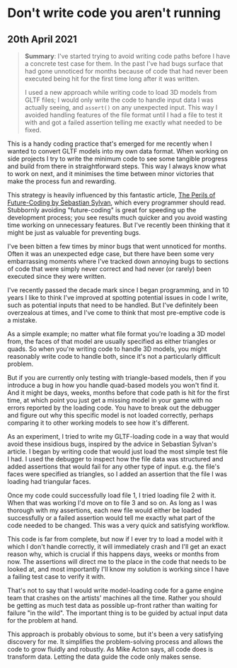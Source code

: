 # Don't write code you aren't running
## 20th April 2021

> **Summary**: I've started trying to avoid writing code paths before I have a concrete test case for them. In the past I've had bugs surface that had gone unnoticed for months because of code that had never been executed being hit for the first time long after it was written.
> 
> I used a new approach while writing code to load 3D models from GLTF files; I would only write the code to handle input data I was actually seeing, and `assert()` on any unexpected input. This way I avoided handling features of the file format until I had a file to test it with and got a failed assertion telling me exactly what needed to be fixed.

This is a handy coding practice that's emerged for me recently when I wanted to convert GLTF models into my own data format. When working on side projects I try to write the minimum code to see some tangible progress and build from there in straightforward steps. This way I always know what to work on next, and it minimises the time between minor victories that make the process fun and rewarding.

This strategy is heavily influenced by this fantastic article, [The Perils of Future-Coding by Sebastian Sylvan](https://www.sebastiansylvan.com/post/the-perils-of-future-coding/), which every programmer should read. Stubbornly avoiding "future-coding" is great for speeding up the development process; you see results much quicker and you avoid wasting time working on unnecessary features. But I've recently been thinking that it might be just as valuable for preventing bugs.

I've been bitten a few times by minor bugs that went unnoticed for months. Often it was an unexpected edge case, but there have been some very embarrassing moments where I've tracked down annoying bugs to sections of code that were simply never correct and had never (or rarely) been executed since they were written. 

I've recently passed the decade mark since I began programming, and in 10 years I like to think I've improved at spotting potential issues in code I write, such as potential inputs that need to be handled. But I've definitely been overzealous at times, and I've come to think that most pre-emptive code is a mistake.

As a simple example; no matter what file format you're loading a 3D model from, the faces of that model are usually specified as either triangles or quads. So when you're writing code to handle 3D models, you might reasonably write code to handle both, since it's not a particularly difficult problem.

But if you are currently only testing with triangle-based models, then if you introduce a bug in how you handle quad-based models you won't find it. And it might be days, weeks, months before that code path is hit for the first time, at which point you just get a missing model in your game with no errors reported by the loading code. You have to break out the debugger and figure out why this specific model is not loaded correctly, perhaps comparing it to other working models to see how it's different.

As an experiment, I tried to write my GLTF-loading code in a way that would avoid these insidious bugs, inspired by the advice in Sebastian Sylvan's article. I began by writing code that would just load the most simple test file I had. I used the debugger to inspect how the file data was structured and added assertions that would fail for any other type of input. e.g. the file's faces were specified as triangles, so I added an assertion that the file I was loading had triangular faces. 

Once my code could successfully load file 1, I tried loading file 2 with it. When that was working I'd move on to file 3 and so on. As long as I was thorough with my assertions, each new file would either be loaded successfully or a failed assertion would tell me exactly what part of the code needed to be changed. This was a very quick and satisfying workflow.

This code is far from complete, but now if I ever try to load a model with it which I don't handle correctly, it will immediately crash and I'll get an exact reason why, which is crucial if this happens days, weeks or months from now. The assertions will direct me to the place in the code that needs to be looked at, and most importantly I'll know my solution is working since I have a failing test case to verify it with.

That's not to say that I would write model-loading code for a game engine team that crashes on the artists' machines all the time. Rather you should be getting as much test data as possible up-front rather than waiting for failure "in the wild". The important thing is to be guided by actual input data for the problem at hand.

This approach is probably obvious to some, but it's been a very satisfying discovery for me. It simplifies the problem-solving process and allows the code to grow fluidly and robustly. As Mike Acton says, all code does is transform data. Letting the data guide the code only makes sense.
